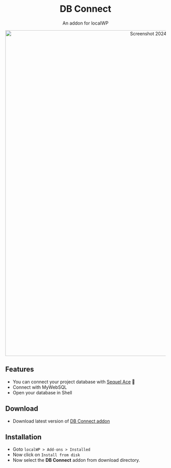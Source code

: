 <div align="center">

# DB Connect
An addon for localWP

<img width="1019" alt="Screenshot 2024-10-20 at 7 30 19 PM" src="https://github.com/user-attachments/assets/7e68bf16-0d37-43cf-b2b9-af4d5e86bf95">
</div>

## Features
- You can connect your project database with [Sequel Ace](https://sequel-ace.com) 🎉
- Connect with MyWebSQL
- Open your database in Shell

## Download
- Download latest version of [DB Connect addon](https://github.com/haruncpi/local-db-connect/releases/download/v1.0.0/local-db-connect-1.0.0.tgz)

## Installation
- Goto `localWP > Add-ons > Installed`
- Now click on `Install from disk`
- Now select the **DB Connect** addon from download directory.

